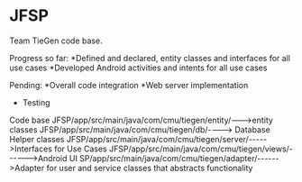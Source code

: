 # JFSP
Team TieGen code base. 

Progress so far:
*Defined and declared, entity classes and interfaces for all use cases
*Developed Android activities and intents for all use cases

Pending:
*Overall code integration
*Web server implementation
* Testing

Code base
JFSP/app/src/main/java/com/cmu/tiegen/entity/--->entity classes
JFSP/app/src/main/java/com/cmu/tiegen/db/----> Database Helper classes
JFSP/app/src/main/java/com/cmu/tiegen/server/----->Interfaces for Use Cases
JFSP/app/src/main/java/com/cmu/tiegen/views/------>Android UI
SP/app/src/main/java/com/cmu/tiegen/adapter/------>Adapter for user and service classes that abstracts functionality
